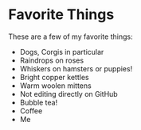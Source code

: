 # Favorite Things

These are a few of my favorite things:

- Dogs, Corgis in particular
- Raindrops on roses
- Whiskers on hamsters or puppies!
- Bright copper kettles
- Warm woolen mittens
- Not editing directly on GitHub
- Bubble tea!
- Coffee
- Me
